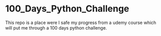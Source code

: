# 100_Days_Python_Challenge
This repo is a place were I safe my progress from a udemy course which will put me through a 100 days python challenge.
